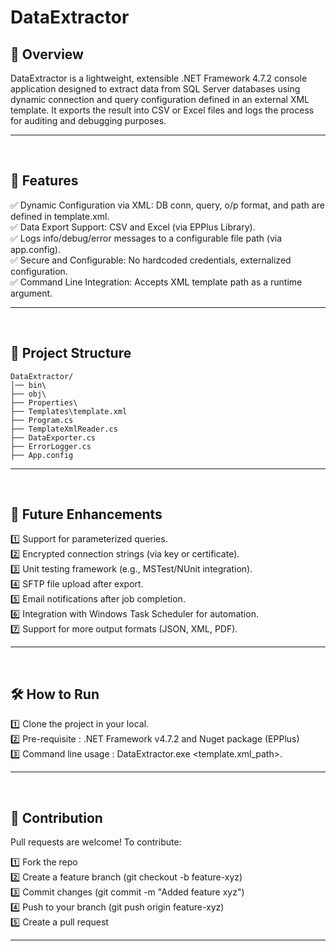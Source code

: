 # DataExtractor

## 📖 Overview  
DataExtractor is a lightweight, extensible .NET Framework 4.7.2 console application designed to extract data from SQL Server databases using dynamic connection and query configuration defined in an external XML template. It exports the result into CSV or Excel files and logs the process for auditing and debugging purposes.

---
<br />



## 🚀 Features  
✅ Dynamic Configuration via XML: DB conn, query, o/p format, and path are defined in template.xml. <br />
✅ Data Export Support: CSV and Excel (via EPPlus Library). <br />
✅ Logs info/debug/error messages to a configurable file path (via app.config). <br />
✅ Secure and Configurable: No hardcoded credentials, externalized configuration. <br />
✅ Command Line Integration: Accepts XML template path as a runtime argument. <br />

---
<br />



## 📁 Project Structure
```
DataExtractor/
│── bin\
├── obj\
├── Properties\
├── Templates\template.xml
├── Program.cs         
├── TemplateXmlReader.cs       
├── DataExporter.cs          
├── ErrorLogger.cs
├── App.config
```

---
<br />




## 🔐 Future Enhancements
1️⃣ Support for parameterized queries. <br />
2️⃣ Encrypted connection strings (via key or certificate). <br />
3️⃣ Unit testing framework (e.g., MSTest/NUnit integration). <br />
4️⃣ SFTP file upload after export. <br />
5️⃣ Email notifications after job completion. <br />
6️⃣ Integration with Windows Task Scheduler for automation. <br />
7️⃣ Support for more output formats (JSON, XML, PDF). <br />

---
<br />



## 🛠️ How to Run
1️⃣ Clone the project in your local. <br />
2️⃣ Pre-requisite : .NET Framework v4.7.2 and Nuget package (EPPlus) <br />
3️⃣ Command line usage : DataExtractor.exe <template.xml_path>. <br />

---
<br />



## 🤝 Contribution
Pull requests are welcome! To contribute:

1️⃣ Fork the repo <br />
2️⃣ Create a feature branch (git checkout -b feature-xyz) <br />
3️⃣ Commit changes (git commit -m "Added feature xyz") <br />
4️⃣ Push to your branch (git push origin feature-xyz) <br />
5️⃣ Create a pull request 

---
<br />
<br />



















